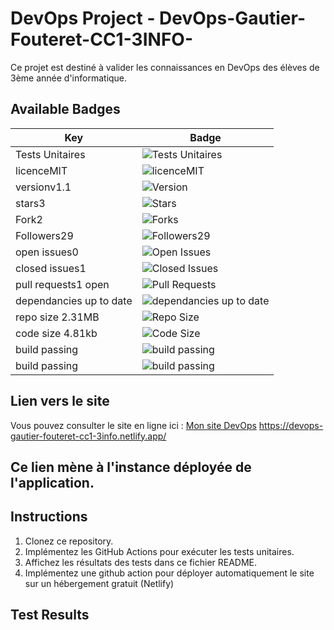 # DevOps Project - DevOps-Gautier-Fouteret-CC1-3INFO-

Ce projet est destiné à valider les connaissances en DevOps des élèves de 3ème année d'informatique.

## Available Badges

| Key                                      | Badge                                                                                         |
| ---------------------------------------- | --------------------------------------------------------------------------------------------- |
| Tests Unitaires    | ![Tests Unitaires](https://github.com/GautierFouteret/DevOps-Gautier-Fouteret-CC1-3INFO-/actions/workflows/tests.yml/badge.svg) |
| licenceMIT                               | ![licenceMIT](https://img.shields.io/github/license/GautierFouteret/DevOps-Gautier-Fouteret-CC1-3INFO-) |
| versionv1.1          | ![Version](https://img.shields.io/github/package-json/v/GautierFouteret/DevOps-Gautier-Fouteret-CC1-3INFO-?style=flat-square) |
| stars3               | ![Stars](https://img.shields.io/github/stars/GautierFouteret/DevOps-Gautier-Fouteret-CC1-3INFO-?style=flat-square) |
| Fork2                | ![Forks](https://img.shields.io/github/forks/GautierFouteret/DevOps-Gautier-Fouteret-CC1-3INFO-?style=flat-square) |
| Followers29                               | ![Followers29](https://img.shields.io/github/followers/GautierFouteret-?style=social) |
| open issues0         | ![Open Issues](https://img.shields.io/github/issues/GautierFouteret/DevOps-Gautier-Fouteret-CC1-3INFO-?style=flat-square) |
| closed issues1       | ![Closed Issues](https://img.shields.io/github/issues-closed/GautierFouteret/DevOps-Gautier-Fouteret-CC1-3INFO-?style=flat-square) |
| pull requests1 open  | ![Pull Requests](https://img.shields.io/github/issues-pr/GautierFouteret/DevOps-Gautier-Fouteret-CC1-3INFO-?style=flat-square) |
| dependancies up to date                   | ![dependancies up to date](https://img.shields.io/david/GautierFouteret/DevOps-Gautier-Fouteret-CC1-3INFO-) |
| repo size 2.31MB     | ![Repo Size](https://img.shields.io/github/repo-size/GautierFouteret/DevOps-Gautier-Fouteret-CC1-3INFO-?style=flat-square) |
| code size 4.81kb     | ![Code Size](https://img.shields.io/github/languages/code-size/GautierFouteret/DevOps-Gautier-Fouteret-CC1-3INFO-?style=flat-square) |
| build passing                             | ![build passing](https://img.shields.io/travis/com/GautierFouteret/DevOps-Gautier-Fouteret-CC1-3INFO-) |
| build passing                             | ![build passing](https://img.shields.io/travis/org/GautierFouteret/DevOps-Gautier-Fouteret-CC1-3INFO-) |

## Lien vers le site

Vous pouvez consulter le site en ligne ici : [Mon site DevOps](https://devops-gautier-fouteret-cc1-3info.netlify.app/)
https://devops-gautier-fouteret-cc1-3info.netlify.app/

Ce lien mène à l'instance déployée de l'application.
---
## Instructions

1. Clonez ce repository.
2. Implémentez les GitHub Actions pour exécuter les tests unitaires.
3. Affichez les résultats des tests dans ce fichier README.
4. Implémentez une github action pour déployer automatiquement le site sur un hébergement gratuit (Netlify)

## Test Results
